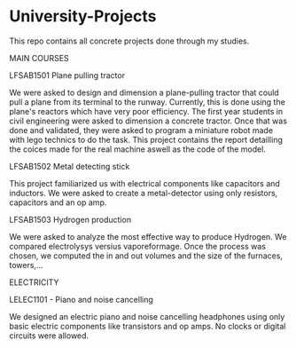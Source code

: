 # University-Projects
This repo contains all concrete projects done through my studies. 


MAIN COURSES

LFSAB1501 Plane pulling tractor

We were asked to design and dimension a plane-pulling tractor that could pull a plane from its terminal to the runway. Currently, this is done using the plane's reactors which have
very poor efficiency. The first year students in civil engineering were asked to dimension a concrete tractor. Once that was done and validated, they were asked to 
program a miniature robot made with lego technics to do the task. This project contains the report detailling the coices made for the real machine aswell as the code of the model.


LFSAB1502 Metal detecting stick

This project familiarized us with electrical components like capacitors and inductors. We were asked to create a metal-detector using only resistors, capacitors and an op amp.

LFSAB1503 Hydrogen production

We were asked to analyze the most effective way to produce Hydrogen. We compared electrolysys versius vaporeformage. Once the process was chosen, we computed the in and out volumes
and the size of the furnaces, towers,... 


ELECTRICITY

LELEC1101 - Piano and noise cancelling

We designed an electric piano and noise cancelling headphones using only basic electric components like transistors and op amps. No clocks or digital circuits were allowed.

